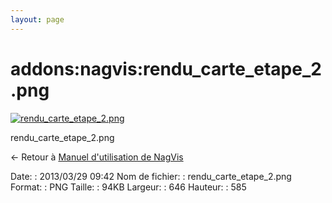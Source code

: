 ```yaml
---
layout: page
---
```


addons:nagvis:rendu\_carte\_etape\_2.png
========================================

[![rendu\_carte\_etape\_2.png](../..//assets/media/addons/nagvis/rendu_carte_etape_2.png@cache=&w=646&h=585 "rendu_carte_etape_2.png")](../..//assets/media/addons/nagvis/rendu_carte_etape_2.png@cache= "Afficher le fichier original")

rendu\_carte\_etape\_2.png

← Retour à [Manuel d'utilisation de
NagVis](../../../nagios/addons/nagvis/nagvis-manuel-utilisation.html "nagios:addons:nagvis:nagvis-manuel-utilisation")

Date:
:   2013/03/29 09:42
Nom de fichier:
:   rendu\_carte\_etape\_2.png
Format:
:   PNG
Taille:
:   94KB
Largeur:
:   646
Hauteur:
:   585


